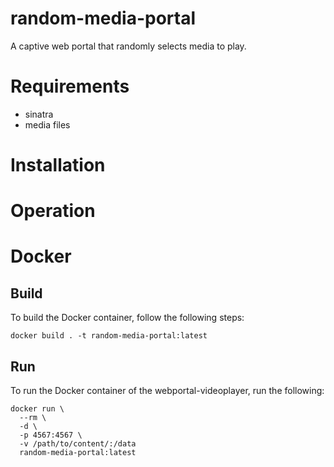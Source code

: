 # random-media-portal

A captive web portal that randomly selects media to play.

# Requirements

* sinatra
* media files

# Installation

# Operation

# Docker

## Build

To build the Docker container, follow the following steps:

```
docker build . -t random-media-portal:latest
```

## Run

To run the Docker container of the webportal-videoplayer, run the following:

```
docker run \
  --rm \
  -d \
  -p 4567:4567 \
  -v /path/to/content/:/data
  random-media-portal:latest
```
